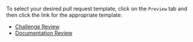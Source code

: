 To select your desired pull request template, click on the `Preview` tab and then click the link for the appropriate template:

* [Challenge Review](?expand=1&template=challenge-review.md)
* [Documentation Review](?expand=1&template=documentation-review.md)
